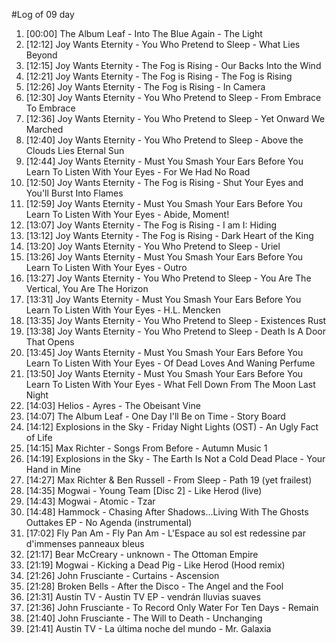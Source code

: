 #Log of 09 day

1. [00:00] The Album Leaf - Into The Blue Again - The Light
1. [12:12] Joy Wants Eternity - You Who Pretend to Sleep - What Lies Beyond
1. [12:15] Joy Wants Eternity - The Fog is Rising - Our Backs Into the Wind
1. [12:21] Joy Wants Eternity - The Fog is Rising - The Fog is Rising
1. [12:26] Joy Wants Eternity - The Fog is Rising - In Camera
1. [12:30] Joy Wants Eternity - You Who Pretend to Sleep - From Embrace To Embrace
1. [12:36] Joy Wants Eternity - You Who Pretend to Sleep - Yet Onward We Marched
1. [12:40] Joy Wants Eternity - You Who Pretend to Sleep - Above the Clouds Lies Eternal Sun
1. [12:44] Joy Wants Eternity - Must You Smash Your Ears Before You Learn To Listen With Your Eyes - For We Had No Road
1. [12:50] Joy Wants Eternity - The Fog is Rising - Shut Your Eyes and You'll Burst Into Flames
1. [12:59] Joy Wants Eternity - Must You Smash Your Ears Before You Learn To Listen With Your Eyes - Abide, Moment!
1. [13:07] Joy Wants Eternity - The Fog is Rising - I am I: Hiding
1. [13:12] Joy Wants Eternity - The Fog is Rising - Dark Heart of the King
1. [13:20] Joy Wants Eternity - You Who Pretend to Sleep - Uriel
1. [13:26] Joy Wants Eternity - Must You Smash Your Ears Before You Learn To Listen With Your Eyes - Outro
1. [13:27] Joy Wants Eternity - You Who Pretend to Sleep - You Are The Vertical, You Are The Horizon
1. [13:31] Joy Wants Eternity - Must You Smash Your Ears Before You Learn To Listen With Your Eyes - H.L. Mencken
1. [13:35] Joy Wants Eternity - You Who Pretend to Sleep - Existences Rust
1. [13:38] Joy Wants Eternity - You Who Pretend to Sleep - Death Is A Door That Opens
1. [13:45] Joy Wants Eternity - Must You Smash Your Ears Before You Learn To Listen With Your Eyes - Of Dead Loves And Waning Perfume
1. [13:50] Joy Wants Eternity - Must You Smash Your Ears Before You Learn To Listen With Your Eyes - What Fell Down From The Moon Last Night
1. [14:03] Helios - Ayres - The Obeisant Vine
1. [14:07] The Album Leaf - One Day I'll Be on Time - Story Board
1. [14:12] Explosions in the Sky - Friday Night Lights (OST) - An Ugly Fact of Life
1. [14:15] Max Richter - Songs From Before - Autumn Music 1
1. [14:19] Explosions in the Sky - The Earth Is Not a Cold Dead Place - Your Hand in Mine
1. [14:27] Max Richter & Ben Russell - From Sleep - Path 19 (yet frailest)
1. [14:35] Mogwai - Young Team [Disc 2] - Like Herod (live)
1. [14:43] Mogwai - Atomic - Tzar
1. [14:48] Hammock - Chasing After Shadows...Living With The Ghosts Outtakes EP - No Agenda (instrumental)
1. [17:02] Fly Pan Am - Fly Pan Am - L'Espace au sol est redessine par d'immenses panneaux bleus
1. [21:17] Bear McCreary - unknown - The Ottoman Empire
1. [21:19] Mogwai - Kicking a Dead Pig - Like Herod (Hood remix)
1. [21:26] John Frusciante - Curtains - Ascension
1. [21:28] Broken Bells - After the Disco - The Angel and the Fool
1. [21:31] Austin TV - Austin TV EP - vendrán lluvias suaves
1. [21:36] John Frusciante - To Record Only Water For Ten Days - Remain
1. [21:40] John Frusciante - The Will to Death - Unchanging
1. [21:41] Austin TV - La última noche del mundo - Mr. Galaxia
